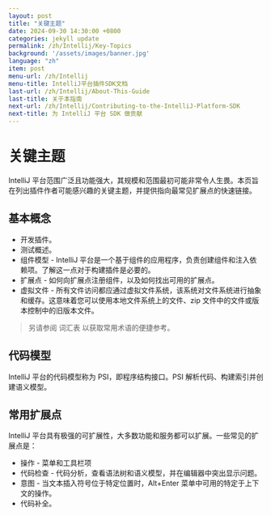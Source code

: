 ```yaml
---
layout: post
title: "关键主题"
date: 2024-09-30 14:30:00 +0800
categories: jekyll update
permalink: /zh/Intellij/Key-Topics
background: '/assets/images/banner.jpg'
language: "zh"
item: post
menu-url: /zh/Intellij
menu-title: IntelliJ平台插件SDK文档
last-url: /zh/Intellij/About-This-Guide
last-title: 关于本指南
next-url: /zh/Intellij/Contributing-to-the-IntelliJ-Platform-SDK
next-title: 为 IntelliJ 平台 SDK 做贡献
---
```


# 关键主题

IntelliJ 平台范围广泛且功能强大，其规模和范围最初可能非常令人生畏。本页旨在列出插件作者可能感兴趣的关键主题，并提供指向最常见扩展点的快速链接。

## 基本概念

- 开发插件。
- 测试概述。
- 组件模型 - IntelliJ 平台是一个基于组件的应用程序，负责创建组件和注入依赖项。了解这一点对于构建插件是必要的。
- 扩展点 - 如何向扩展点注册组件，以及如何找出可用的扩展点。
- 虚拟文件 - 所有文件访问都应通过虚拟文件系统，该系统对文件系统进行抽象和缓存。这意味着您可以使用本地文件系统上的文件、zip 文件中的文件或版本控制中的旧版本文件。

> 另请参阅 词汇表 以获取常用术语的便捷参考。

## 代码模型

IntelliJ 平台的代码模型称为 PSI，即程序结构接口。PSI 解析代码、构建索引并创建语义模型。

## 常用扩展点

IntelliJ 平台具有极强的可扩展性，大多数功能和服务都可以扩展。一些常见的扩展点是：

- 操作 - 菜单和工具栏项
- 代码检查 - 代码分析，查看语法树和语义模型，并在编辑器中突出显示问题。
- 意图 - 当文本插入符号位于特定位置时，Alt+Enter 菜单中可用的特定于上下文的操作。
- 代码补全。

